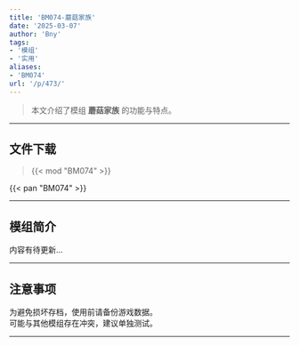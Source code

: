 ```yaml
---
title: 'BM074-蘑菇家族'
date: '2025-03-07'
author: 'Bny'
tags:
- '模组'
- '实用'
aliases:
- 'BM074'
url: '/p/473/'
---
```


> 本文介绍了模组 **蘑菇家族** 的功能与特点。

---

## 文件下载  

> {{< mod "BM074" >}}  

{{< pan "BM074" >}}  

---

## 模组简介

>  
内容有待更新...  

---

## 注意事项

>  
为避免损坏存档，使用前请备份游戏数据。  
可能与其他模组存在冲突，建议单独测试。  

---

